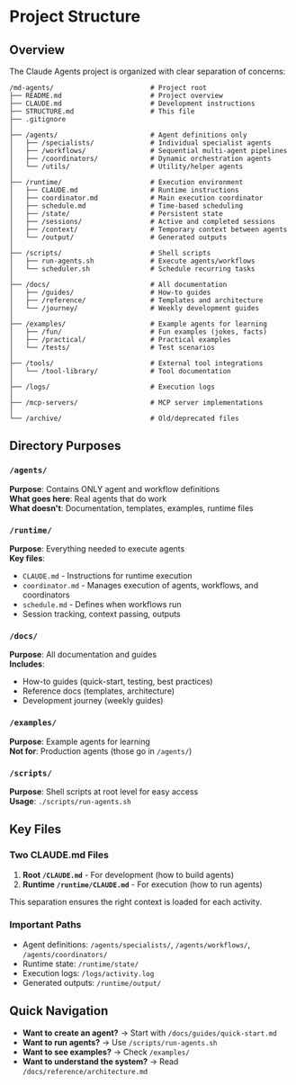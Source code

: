 # Project Structure

## Overview

The Claude Agents project is organized with clear separation of concerns:

```
/md-agents/                        # Project root
├── README.md                      # Project overview
├── CLAUDE.md                      # Development instructions
├── STRUCTURE.md                   # This file
├── .gitignore
│
├── /agents/                       # Agent definitions only
│   ├── /specialists/              # Individual specialist agents
│   ├── /workflows/                # Sequential multi-agent pipelines
│   ├── /coordinators/             # Dynamic orchestration agents
│   └── /utils/                    # Utility/helper agents
│
├── /runtime/                      # Execution environment
│   ├── CLAUDE.md                  # Runtime instructions
│   ├── coordinator.md             # Main execution coordinator
│   ├── schedule.md                # Time-based scheduling
│   ├── /state/                    # Persistent state
│   ├── /sessions/                 # Active and completed sessions
│   ├── /context/                  # Temporary context between agents
│   └── /output/                   # Generated outputs
│
├── /scripts/                      # Shell scripts
│   ├── run-agents.sh              # Execute agents/workflows
│   └── scheduler.sh               # Schedule recurring tasks
│
├── /docs/                         # All documentation
│   ├── /guides/                   # How-to guides
│   ├── /reference/                # Templates and architecture
│   └── /journey/                  # Weekly development guides
│
├── /examples/                     # Example agents for learning
│   ├── /fun/                      # Fun examples (jokes, facts)
│   ├── /practical/                # Practical examples
│   └── /tests/                    # Test scenarios
│
├── /tools/                        # External tool integrations
│   └── /tool-library/             # Tool documentation
│
├── /logs/                         # Execution logs
│
├── /mcp-servers/                  # MCP server implementations
│
└── /archive/                      # Old/deprecated files
```

## Directory Purposes

### `/agents/`
**Purpose**: Contains ONLY agent and workflow definitions  
**What goes here**: Real agents that do work  
**What doesn't**: Documentation, templates, examples, runtime files

### `/runtime/`
**Purpose**: Everything needed to execute agents  
**Key files**:
- `CLAUDE.md` - Instructions for runtime execution
- `coordinator.md` - Manages execution of agents, workflows, and coordinators
- `schedule.md` - Defines when workflows run
- Session tracking, context passing, outputs

### `/docs/`
**Purpose**: All documentation and guides  
**Includes**: 
- How-to guides (quick-start, testing, best practices)
- Reference docs (templates, architecture)
- Development journey (weekly guides)

### `/examples/`
**Purpose**: Example agents for learning  
**Not for**: Production agents (those go in `/agents/`)

### `/scripts/`
**Purpose**: Shell scripts at root level for easy access  
**Usage**: `./scripts/run-agents.sh`

## Key Files

### Two CLAUDE.md Files
1. **Root `/CLAUDE.md`** - For development (how to build agents)
2. **Runtime `/runtime/CLAUDE.md`** - For execution (how to run agents)

This separation ensures the right context is loaded for each activity.

### Important Paths
- Agent definitions: `/agents/specialists/`, `/agents/workflows/`, `/agents/coordinators/`
- Runtime state: `/runtime/state/`
- Execution logs: `/logs/activity.log`
- Generated outputs: `/runtime/output/`

## Quick Navigation

- **Want to create an agent?** → Start with `/docs/guides/quick-start.md`
- **Want to run agents?** → Use `/scripts/run-agents.sh`
- **Want to see examples?** → Check `/examples/`
- **Want to understand the system?** → Read `/docs/reference/architecture.md`